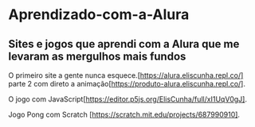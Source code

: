 # Aprendizado-com-a-Alura
## Sites e jogos que aprendi com a Alura que me levaram as mergulhos mais fundos


O primeiro site a gente nunca esquece.[https://alura.eliscunha.repl.co/]
parte 2 com direto a animação[https://produto-alura.eliscunha.repl.co/].

O jogo com JavaScript[https://editor.p5js.org/ElisCunha/full/xI1UqV0gJ].

Jogo Pong com Scratch [https://scratch.mit.edu/projects/687990910].
